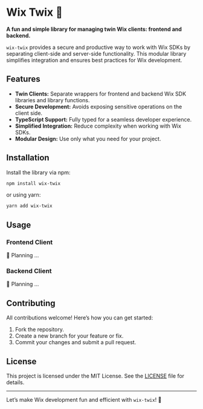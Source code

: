 # Wix Twix 🍫

**A fun and simple library for managing twin Wix clients: frontend and backend.**

`wix-twix` provides a secure and productive way to work with Wix SDKs by separating client-side and server-side functionality. This modular library simplifies integration and ensures best practices for Wix development.

## Features

- **Twin Clients:** Separate wrappers for frontend and backend Wix SDK libraries and library functions.
- **Secure Development:** Avoids exposing sensitive operations on the client side.
- **TypeScript Support:** Fully typed for a seamless developer experience.
- **Simplified Integration:** Reduce complexity when working with Wix SDKs.
- **Modular Design:** Use only what you need for your project.

## Installation

Install the library via npm:

```bash
npm install wix-twix
```

or using yarn:

```bash
yarn add wix-twix
```

## Usage

### Frontend Client

🚧 Planning ...

### Backend Client

🚧 Planning ...

## Contributing

All contributions welcome! Here’s how you can get started:

1. Fork the repository.
2. Create a new branch for your feature or fix.
3. Commit your changes and submit a pull request.

## License

This project is licensed under the MIT License. See the [LICENSE](LICENSE) file for details.

---

Let’s make Wix development fun and efficient with `wix-twix`! 🚀
